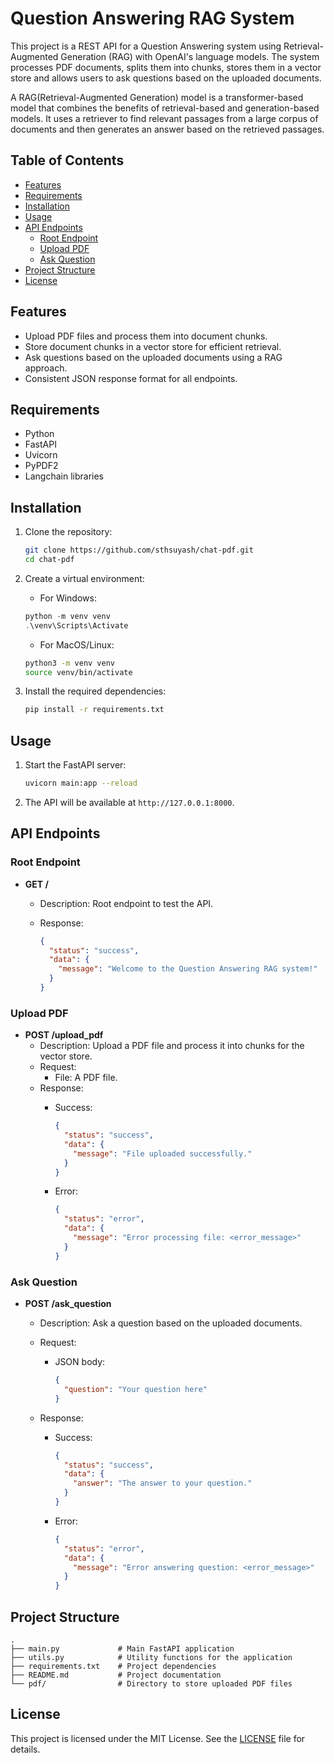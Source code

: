 # Question Answering RAG System

This project is a REST API for a Question Answering system using Retrieval-Augmented Generation (RAG) with OpenAI's language models. The system processes PDF documents, splits them into chunks, stores them in a vector store and allows users to ask questions based on the uploaded documents.

A RAG(Retrieval-Augmented Generation) model is a transformer-based model that combines the benefits of retrieval-based and generation-based models. It uses a retriever to find relevant passages from a large corpus of documents and then generates an answer based on the retrieved passages.

## Table of Contents

- [Features](#features)
- [Requirements](#requirements)
- [Installation](#installation)
- [Usage](#usage)
- [API Endpoints](#api-endpoints)
  - [Root Endpoint](#root-endpoint)
  - [Upload PDF](#upload-pdf)
  - [Ask Question](#ask-question)
- [Project Structure](#project-structure)
- [License](#license)

## Features

- Upload PDF files and process them into document chunks.
- Store document chunks in a vector store for efficient retrieval.
- Ask questions based on the uploaded documents using a RAG approach.
- Consistent JSON response format for all endpoints.

## Requirements

- Python
- FastAPI
- Uvicorn
- PyPDF2
- Langchain libraries

## Installation

1. Clone the repository:

   ```sh
   git clone https://github.com/sthsuyash/chat-pdf.git
   cd chat-pdf
   ```

2. Create a virtual environment:

   - For Windows:

   ```powershell
   python -m venv venv
   .\venv\Scripts\Activate
   ```

   - For MacOS/Linux:

   ```sh
   python3 -m venv venv
   source venv/bin/activate
   ```

3. Install the required dependencies:

   ```sh
   pip install -r requirements.txt
   ```

## Usage

1. Start the FastAPI server:

   ```sh
   uvicorn main:app --reload
   ```

2. The API will be available at `http://127.0.0.1:8000`.

## API Endpoints

### Root Endpoint

- **GET /**
  - Description: Root endpoint to test the API.
  - Response:

    ```json
    {
      "status": "success",
      "data": {
        "message": "Welcome to the Question Answering RAG system!"
      }
    }
    ```

### Upload PDF

- **POST /upload_pdf**
  - Description: Upload a PDF file and process it into chunks for the vector store.
  - Request:
    - File: A PDF file.
  - Response:
    - Success:

      ```json
      {
        "status": "success",
        "data": {
          "message": "File uploaded successfully."
        }
      }
      ```

    - Error:

      ```json
      {
        "status": "error",
        "data": {
          "message": "Error processing file: <error_message>"
        }
      }
      ```

### Ask Question

- **POST /ask_question**
  - Description: Ask a question based on the uploaded documents.
  - Request:
    - JSON body:

      ```json
      {
        "question": "Your question here"
      }
      ```

  - Response:
    - Success:

      ```json
      {
        "status": "success",
        "data": {
          "answer": "The answer to your question."
        }
      }
      ```

    - Error:

      ```json
      {
        "status": "error",
        "data": {
          "message": "Error answering question: <error_message>"
        }
      }
      ```

## Project Structure

```readme
.
├── main.py             # Main FastAPI application
├── utils.py            # Utility functions for the application
├── requirements.txt    # Project dependencies
├── README.md           # Project documentation
└── pdf/                # Directory to store uploaded PDF files
```

## License

This project is licensed under the MIT License. See the [LICENSE](LICENSE) file for details.
